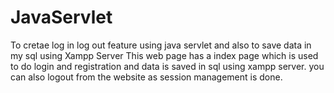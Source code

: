 # JavaServlet
To cretae log in log out feature using java servlet and also to save data in my sql using Xampp Server
This web page has a index page which is used to do login and registration and data is saved in sql using xampp server.
you can also logout from the website as session management is done.
